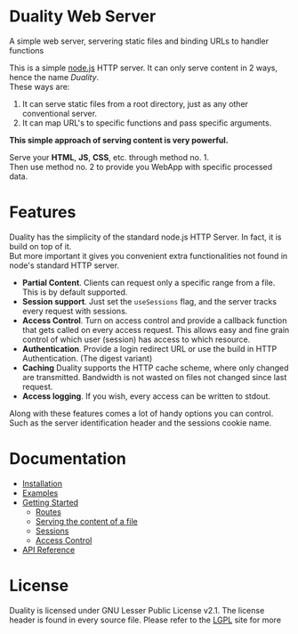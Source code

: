 Duality Web Server
=======

A simple web server, servering static files and binding URLs to handler functions

This is a simple [node.js](www.nodejs.org) HTTP server. It can only serve content in 2 ways, hence the name *Duality*.  
These ways are:

1. It can serve static files from a root directory, just as any other conventional server.
2. It can map URL's to specific functions and pass specific arguments.

**This simple approach of serving content is very powerful.**

Serve your **HTML**, **JS**, **CSS**, etc. through method no. 1.  
Then use method no. 2 to provide you WebApp with specific processed data.

Features
========

Duality has the simplicity of the standard node.js HTTP Server. In fact, it is build on top of it.  
But more important it gives you convenient extra functionalities not found in node's standard HTTP server.

* **Partial Content**. Clients can request only a specific range from a file. This is by default supported.
* **Session support**. Just set the `useSessions` flag, and the server tracks every request with sessions.
* **Access Control**. Turn on access control and provide a callback function that gets called on every access request. This allows easy and fine grain control of which user (session) has access to which resource.
* **Authentication**. Provide a login redirect URL or use the build in HTTP Authentication. (The digest variant)
* **Caching** Duality supports the HTTP cache scheme, where only changed are transmitted. Bandwidth is not wasted on files not changed since last request.
* **Access logging**. If you wish, every access can be written to stdout.

Along with these features comes a lot of handy options you can control. Such as the server identification header and the sessions cookie name.

Documentation
========
* [Installation](duality/wiki/installation)
* [Examples](duality/wiki/examples)
* [Getting Started](duality/wiki/getting-started)
    * [Routes](duality/wiki/routes)
    * [Serving the content of a file](duality/wiki/serving-a-file)
    * [Sessions](duality/wiki/sessions)
    * [Access Control](duality/wiki/access-control)
* [API Reference](duality/wiki/api-reference)

License
=======
Duality is licensed under GNU Lesser Public License v2.1. The license header is found in every source file.
Please refer to the [LGPL](http://www.gnu.org/licenses/lgpl-2.1.html) site for more
